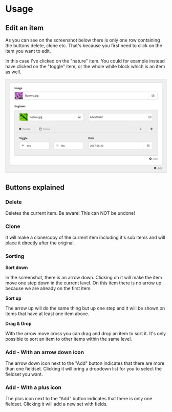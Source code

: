 # Usage

## Edit an item

As you can see on the screenshot below there is only one row containing the buttons delete, clone etc. That's because you first need to click on the item you want to edit. 

In this case I've clicked on the "nature" item. You could for example instead have clicked on the "toggle" item, or the whole white block which is an item as well.

![Screenshot](hero.png)

## Buttons explained

### Delete

Deletes the current item. Be aware! This can NOT be undone!

### Clone

It will make a clone/copy of the current item including it's sub items and will place it directly after the original.

### Sorting

**Sort down**

In the screenshot, there is an arrow down. Clicking on it will make the item move one step down in the current level. On this item there is no arrow up because we are already on the first item.

**Sort up**

The arrow up will do the same thing but up one step and it will be shown on items that have at least one item above.

**Drag & Drop**

With the arrow move cross you can drag and drop an item to sort it. It's only possible to sort an item to other items within the same level.

### Add - With an arrow down icon

The arrow down icon next to the "Add" button indicates that there are more than one fieldset. Clicking it will bring a dropdown list for you to select the fieldset you want.

### Add - With a plus icon

The plus icon next to the "Add" button indicates that there is only one fieldset. Clicking it will add a new set with fields.